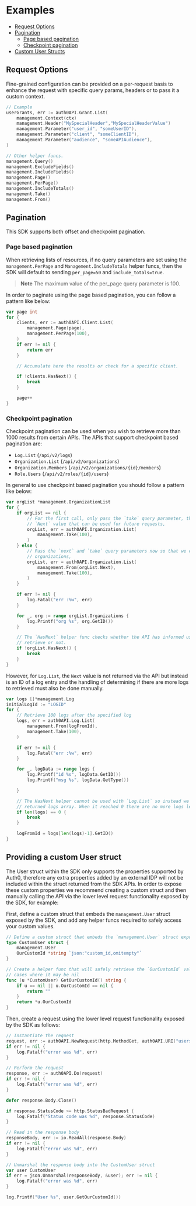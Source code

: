 # Examples

- [Request Options](#request-options)
- [Pagination](#pagination)
  - [Page based pagination](#page-based-pagination)
  - [Checkpoint pagination](#checkpoint-pagination)
- [Custom User Structs](#providing-a-custom-user-struct)


## Request Options

Fine-grained configuration can be provided on a per-request basis to enhance the request with specific query params, headers or to pass it a custom context.

```go
// Example
userGrants, err := auth0API.Grant.List(
	management.Context(ctx)
	management.Header("MySpecialHeader","MySpecialHeaderValue")
    management.Parameter("user_id", "someUserID"),
    management.Parameter("client", "someClientID"),
    management.Parameter("audience", "someAPIAudience"),
)

// Other helper funcs.
management.Query()
management.ExcludeFields()
management.IncludeFields()
management.Page()
management.PerPage()
management.IncludeTotals()
management.Take()
management.From()
```

## Pagination

This SDK supports both offset and checkpoint pagination.

### Page based pagination

When retrieving lists of resources, if no query parameters are set using the `management.PerPage` and `Management.IncludeTotals` helper funcs, then the SDK will default to sending `per_page=50` and `include_totals=true`. 

> **Note**
> The maximum value of the per_page query parameter is 100.

In order to paginate using the page based pagination, you can follow a pattern like below:

```go
var page int
for {
    clients, err := auth0API.Client.List(
        management.Page(page),
        management.PerPage(100),
    )
    if err != nil {
        return err
    }

    // Accumulate here the results or check for a specific client.

    if !clients.HasNext() {
        break
    }

    page++
}
```

### Checkpoint pagination

Checkpoint pagination can be used when you wish to retrieve more than 1000 results from certain APIs. The APIs that support checkpoint based pagination are:

* `Log.List` (`/api/v2/logs`)
* `Organization.List` (`/api/v2/organizations`)
* `Organization.Members` (`/api/v2/organizations/{id}/members`)
* `Role.Users` (`/api/v2/roles/{id}/users`)

In general to use checkpoint based pagination you should follow a pattern like below:

```go
var orgList *management.OrganizationList
for {
    if orgList == nil {
        // For the first call, only pass the `take` query parameter, the API will then return a
        // `Next` value that can be used for future requests,
        orgList, err = auth0API.Organization.List(
            management.Take(100),
        )
    } else {
        // Pass the `next` and `take` query parameters now so that we can correctly paginate the
        // organizations,
        orgList, err = auth0API.Organization.List(
            management.From(orgList.Next),
            management.Take(100),
        )
    }

    if err != nil {
        log.Fatal("err :%w", err)
    }

    for _, org := range orgList.Organizations {
        log.Printf("org %s", org.GetID())
    }

    // The `HasNext` helper func checks whether the API has informed us that there is more data to
    // retrieve or not.
    if !orgList.HasNext() {
        break
    }
}
```

However, for `Log.List`, the `Next` value is not returned via the API but instead is an ID of a log entry and the handling of determining if there are more logs to retrieved must also be done manually.

```go
var logs []*management.Log
initialLogId := "LOGID"
for {
    // Retrieve 100 logs after the specified log
    logs, err = auth0API.Log.List(
        management.From(logFromId),
        management.Take(100),
    )

    if err != nil {
        log.Fatal("err :%w", err)
    }

    for _, logData := range logs {
        log.Printf("id %s", logData.GetID())
        log.Printf("msg %s", logData.GetType())

    }

    // The HasNext helper cannot be used with `Log.List` so instead we check the length of the
    // returned logs array. When it reached 0 there are no more logs left to process
    if len(logs) == 0 {
        break
    }

    logFromId = logs[len(logs)-1].GetID()
}
```

## Providing a custom User struct

The User struct within the SDK only supports the properties supported by Auth0, therefore any extra properties added by an external IDP will not be included within the struct returned from the SDK APIs. In order to expose these custom properties we recommend creating a custom struct and then manually calling the API via the lower level request functionality exposed by the SDK, for example:

First, define a custom struct that embeds the `management.User` struct exposed by the SDK, and add any helper funcs required to safely access your custom values.

```go
// Define a custom struct that embeds the `management.User` struct exposed by the SDK.
type CustomUser struct {
	management.User
	OurCustomId *string `json:"custom_id,omitempty"`
}

// Create a helper func that will safely retrieve the `OurCustomId` value from CustomUser in the
// cases where it may be nil
func (u *CustomUser) GetOurCustomId() string {
	if u == nil || u.OurCustomId == nil {
		return ""
	}
	return *u.OurCustomId
}
```

Then, create a request using the lower level request functionality exposed by the SDK as follows:

```go
// Instantiate the request
request, err := auth0API.NewRequest(http.MethodGet, auth0API.URI("users", "<userid>"), nil)
if err != nil {
    log.Fatalf("error was %d", err)
}

// Perform the request
response, err := auth0API.Do(request)
if err != nil {
    log.Fatalf("error was %d", err)
}

defer response.Body.Close()

if response.StatusCode >= http.StatusBadRequest {
    log.Fatalf("Status code was %d", response.StatusCode)
}

// Read in the response body
responseBody, err := io.ReadAll(response.Body)
if err != nil {
    log.Fatalf("error was %d", err)
}

// Unmarshal the response body into the CustomUser struct
var user CustomUser
if err = json.Unmarshal(responseBody, &user); err != nil {
    log.Fatalf("error was %d", err)
}

log.Printf("User %s", user.GetOurCustomId())
```